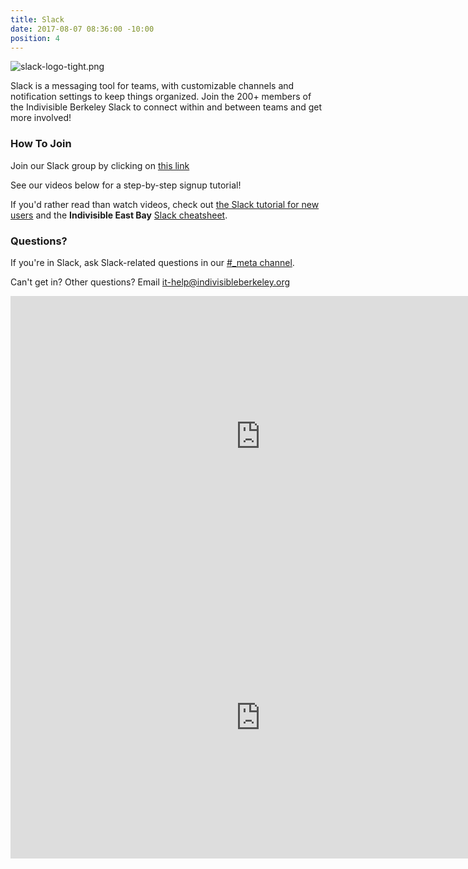 ```yaml
---
title: Slack
date: 2017-08-07 08:36:00 -10:00
position: 4
---
```


![slack-logo-tight.png](/uploads/slack-logo-tight.png)

Slack is a messaging tool for teams, with customizable channels and notification settings to keep things organized.  Join the 200+ members of the Indivisible Berkeley Slack to connect within and between teams and get more involved!

### How To Join

Join our Slack group by clicking on [this link][slackinvite]

See our videos below for a step-by-step signup tutorial!

If you'd rather read than watch videos, check out [the Slack tutorial for new users][slacktutorial] and the **Indivisible East Bay** [Slack cheatsheet][slackcheatsheetieb].

### Questions?

If you're in Slack, ask Slack-related questions in our [#_meta channel][slackmeta].

Can't get in?  Other questions?  Email [it-help@indivisibleberkeley.org][ithelp]

<iframe width="800" height="450" src="https://www.youtube.com/embed/q1QkCJSxu0g" frameborder="0" allowfullscreen></iframe>

<iframe width="800"  height="450" src="https://www.youtube.com/embed/hCOIyv8UbOE" frameborder="0" allowfullscreen></iframe>


[slackinvite]: https://join.slack.com/t/indivisible-berkeley/shared_invite/enQtMzc0NTYxMDI3NDkyLWM4MGJmYjQ4NmY1ZjI2ZGE4OGNjNDdhNmY1MmE5YWMxYmU3NjJlOGNkZGY2MWM5YWM4YmExYWI5NmYyYzBhYjY
[slackvideo]: https://www.youtube.com/watch?v=q1QkCJSxu0g
[slackvideoieb]: https://www.youtube.com/watch?v=hCOIyv8UbOE
[slacktutorial]: https://get.slack.help/hc/en-us/articles/218080037-Getting-started-for-new-users
[slackcheatsheetieb]: https://docs.google.com/document/d/1A5pI26-VFBfNspn-wNy7-np0kaCJbxZK2wX2BJFSLsU/edit#heading=h.286cqo63hon8
[slackmeta]: https://indivisible-berkeley.slack.com/messages/_meta
[ithelp]: mailto:it-help@indivisibleberkeley.org